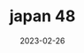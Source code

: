 ---
weight: 48
images: 
- /images/Japan/DSCF9126.jpg
title: japan 48
date: 2023-02-26
tags:
- japan
---